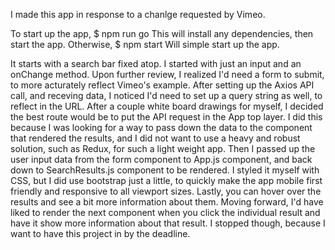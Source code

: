 I made this app in response to a chanlge requested by Vimeo.

To start up the app, $ npm run go
This will install any dependencies, then start the app.
Otherwise, $ npm start
Will simple start up the app.

It starts with a search bar fixed atop. I started with just an input and an onChange method. Upon further review, I realized I'd need a form to submit, to more acturately reflect Vimeo's example.
After setting up the Axios API call, and receving data, I noticed I'd need to set up a query string as well, to reflect in the URL. After a couple white board drawings for myself, I decided the best route would be to put the API request in the App top layer. I did this because I was looking for a way to pass down the data to the component that rendered the results, and I did not want to use a heavy and robust solution, such as Redux, for such a light weight app. Then I passed up the user input data from the form component to App.js component, and back down to SearchResults.js component to be rendered.
I styled it myself with CSS, but I did use bootstrap just a little, to quickly make the app mobile first friendly and responsive to all viewport sizes.
Lastly, you can hover over the results and see a bit more information about them. Moving forward, I'd have liked to render the next component when you click the individual result and have it show more information about that result. I stopped though, because I want to have this project in by the deadline.
